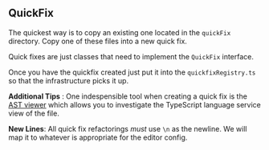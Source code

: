 ## QuickFix
The quickest way is to copy an existing one located in the `quickFix` directory. Copy one of these files into a new quick fix.

Quick fixes are just classes that need to implement the `QuickFix` interface.

Once you have the quickfix created just put it into the `quickfixRegistry.ts` so that the infrastructure picks it up.

**Additional Tips** : One indespensible tool when creating a quick fix is the [AST viewer](https://github.com/TypeStrong/atom-typescript#ast-visualizer) which allows you to investigate the TypeScript language service view of the file.

**New Lines**: All quick fix refactorings *must* use `\n` as the newline. We will map it to whatever is appropriate for the editor config.
